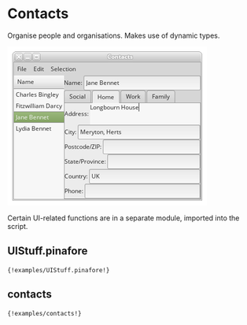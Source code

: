 # Contacts

Organise people and organisations. Makes use of dynamic types.

![screenshot](contacts.png)

Certain UI-related functions are in a separate module, imported into the script.

## UIStuff.pinafore
```pinafore
{!examples/UIStuff.pinafore!}
```

## contacts
```pinafore
{!examples/contacts!}
```
